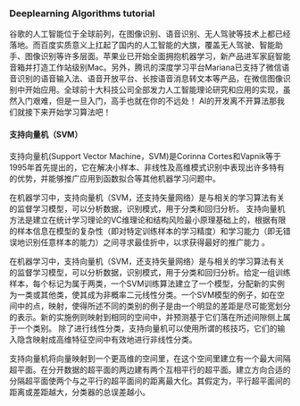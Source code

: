### Deeplearning Algorithms tutorial
谷歌的人工智能位于全球前列，在图像识别、语音识别、无人驾驶等技术上都已经落地。而百度实质意义上扛起了国内的人工智能的大旗，覆盖无人驾驶、智能助手、图像识别等许多层面。苹果业已开始全面拥抱机器学习，新产品进军家庭智能音箱并打造工作站级别Mac。另外，腾讯的深度学习平台Mariana已支持了微信语音识别的语音输入法、语音开放平台、长按语音消息转文本等产品，在微信图像识别中开始应用。全球前十大科技公司全部发力人工智能理论研究和应用的实现，虽然入门艰难，但是一旦入门，高手也就在你的不远处！
AI的开发离不开算法那我们就接下来开始学习算法吧！

#### 支持向量机（SVM）

支持向量机(Support Vector Machine，SVM)是Corinna Cortes和Vapnik等于1995年首先提出的，它在解决小样本、非线性及高维模式识别中表现出许多特有的优势，并能够推广应用到函数拟合等其他机器学习问题中。

在机器学习中，支持向量机（SVM，还支持矢量网络）是与相关的学习算法有关的监督学习模型，可以分析数据，识别模式，用于分类和回归分析。
支持向量机方法是建立在统计学习理论的VC维理论和结构风险最小原理基础上的，根据有限的样本信息在模型的复杂性（即对特定训练样本的学习精度）和学习能力（即无错误地识别任意样本的能力）之间寻求最佳折中，以求获得最好的推广能力 。


在机器学习中，支持向量机（SVM，还支持矢量网络）是与相关的学习算法有关的监督学习模型，可以分析数据，识别模式，用于分类和回归分析。给定一组训练样本，每个标记为属于两类，一个SVM训练算法建立了一个模型，分配新的实例为一类或其他类，使其成为非概率二元线性分类。一个SVM模型的例子，如在空间中的点，映射，使得所述不同的类别的例子是由一个明显的差距是尽可能宽划分的表示。新的实施例则映射到相同的空间中，并预测基于它们落在所述间隙侧上属于一个类别。
除了进行线性分类，支持向量机可以使用所谓的核技巧，它们的输入隐含映射成高维特征空间中有效地进行非线性分类。


支持向量机将向量映射到一个更高维的空间里，在这个空间里建立有一个最大间隔超平面。在分开数据的超平面的两边建有两个互相平行的超平面。建立方向合适的分隔超平面使两个与之平行的超平面间的距离最大化。其假定为，平行超平面间的距离或差距越大，分类器的总误差越小。
